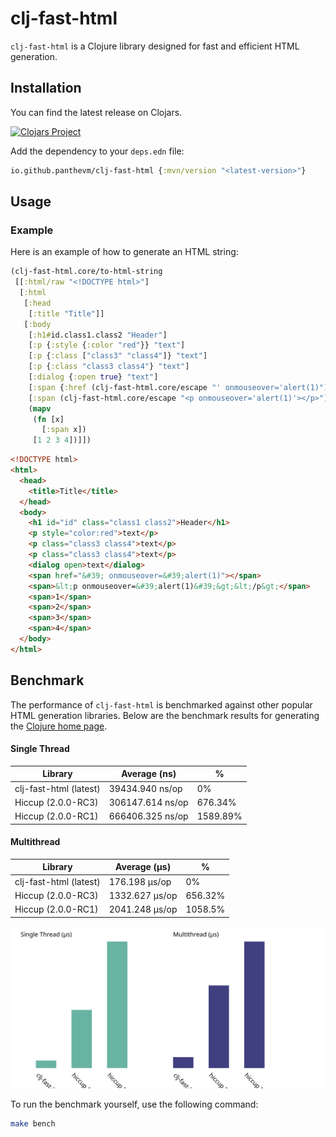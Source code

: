 # clj-fast-html

`clj-fast-html` is a Clojure library designed for fast and efficient HTML generation.

## Installation

You can find the latest release on Clojars.

[![Clojars Project](http://clojars.org/io.github.panthevm/clj-fast-html/latest-version.svg)](https://clojars.org/io.github.panthevm/clj-fast-html)

Add the dependency to your `deps.edn` file:

```clojure
io.github.panthevm/clj-fast-html {:mvn/version "<latest-version>"}
```

## Usage

### Example

Here is an example of how to generate an HTML string:

```clj
(clj-fast-html.core/to-html-string
 [[:html/raw "<!DOCTYPE html>"]
  [:html
   [:head
    [:title "Title"]]
   [:body
    [:h1#id.class1.class2 "Header"]
    [:p {:style {:color "red"}} "text"]
    [:p {:class ["class3" "class4"]} "text"]
    [:p {:class "class3 class4"} "text"]
    [:dialog {:open true} "text"]
    [:span {:href (clj-fast-html.core/escape "' onmouseover='alert(1)")}]
    [:span (clj-fast-html.core/escape "<p onmouseover='alert(1)'></p>")]
    (mapv
     (fn [x]
       [:span x])
     [1 2 3 4])]])
```

```html
<!DOCTYPE html>
<html>
  <head>
    <title>Title</title>
  </head>
  <body>
    <h1 id="id" class="class1 class2">Header</h1>
    <p style="color:red">text</p>
    <p class="class3 class4">text</p>
    <p class="class3 class4">text</p>
    <dialog open>text</dialog>
    <span href="&#39; onmouseover=&#39;alert(1)"></span>
    <span>&lt;p onmouseover=&#39;alert(1)&#39;&gt;&lt;/p&gt;</span>
    <span>1</span>
    <span>2</span>
    <span>3</span>
    <span>4</span>
  </body>
</html>
```

## Benchmark

The performance of `clj-fast-html` is benchmarked against other popular HTML generation libraries. Below are the benchmark results for generating the [Clojure home page](https://clojure.org/).

#### Single Thread
| Library                | Average (ns)     | %        |
|------------------------|------------------|----------|
| clj-fast-html (latest) | 39434.940 ns/op  | 0%       |
| Hiccup (2.0.0-RC3)     | 306147.614 ns/op | 676.34%  |
| Hiccup (2.0.0-RC1)     | 666406.325 ns/op | 1589.89% |

#### Multithread
| Library                | Average (μs)     | %        |
|------------------------|------------------|----------|
| clj-fast-html (latest) | 176.198   μs/op  | 0%       |
| Hiccup (2.0.0-RC3)     | 1332.627  μs/op  | 656.32%  |
| Hiccup (2.0.0-RC1)     | 2041.248  μs/op  | 1058.5%  |

![Benchmark Graph](images/benchmark_graph.svg)

To run the benchmark yourself, use the following command:

```bash
make bench
```

